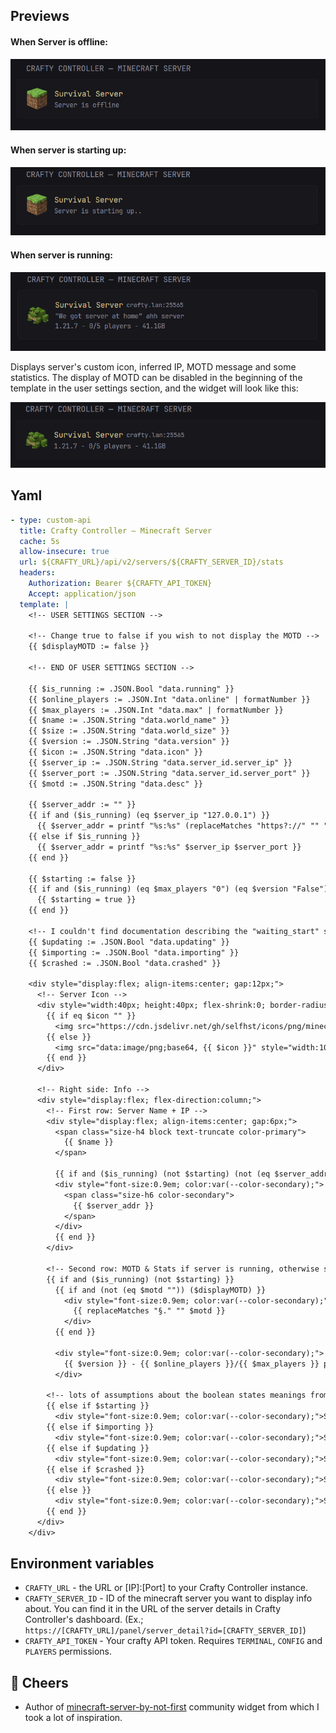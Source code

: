 ## Previews

#### When Server is offline:
![Server offline preview](./Preview_offline.png)

#### When server is starting up:
![Server starting preview](./Preview_starting.png)

#### When server is running:
![Server running preview](./Preview_online.png)

Displays server's custom icon, inferred IP, MOTD message and some statistics. The display of MOTD can be disabled in the beginning of the template in the user settings section, and the widget will look like this:

![Server running with disabled MOTD preview](./Preview_online_disabledMOTD.png)

## Yaml
```yaml
- type: custom-api
  title: Crafty Controller — Minecraft Server
  cache: 5s
  allow-insecure: true
  url: ${CRAFTY_URL}/api/v2/servers/${CRAFTY_SERVER_ID}/stats
  headers:
    Authorization: Bearer ${CRAFTY_API_TOKEN}
    Accept: application/json
  template: |
    <!-- USER SETTINGS SECTION -->

    <!-- Change true to false if you wish to not display the MOTD -->
    {{ $displayMOTD := false }}

    <!-- END OF USER SETTINGS SECTION -->

    {{ $is_running := .JSON.Bool "data.running" }}
    {{ $online_players := .JSON.Int "data.online" | formatNumber }}
    {{ $max_players := .JSON.Int "data.max" | formatNumber }}
    {{ $name := .JSON.String "data.world_name" }}
    {{ $size := .JSON.String "data.world_size" }}
    {{ $version := .JSON.String "data.version" }}
    {{ $icon := .JSON.String "data.icon" }}
    {{ $server_ip := .JSON.String "data.server_id.server_ip" }}
    {{ $server_port := .JSON.String "data.server_id.server_port" }}
    {{ $motd := .JSON.String "data.desc" }}

    {{ $server_addr := "" }}
    {{ if and ($is_running) (eq $server_ip "127.0.0.1") }}
      {{ $server_addr = printf "%s:%s" (replaceMatches "https?://" "" "${CRAFTY_URL}") $server_port }}
    {{ else if $is_running }}
      {{ $server_addr = printf "%s:%s" $server_ip $server_port }}
    {{ end }}

    {{ $starting := false }}
    {{ if and ($is_running) (eq $max_players "0") (eq $version "False") }}
      {{ $starting = true }}
    {{ end }}

    <!-- I couldn't find documentation describing the "waiting_start" state or the other booleans below. Implementation might not be correct. -->
    {{ $updating := .JSON.Bool "data.updating" }}
    {{ $importing := .JSON.Bool "data.importing" }}
    {{ $crashed := .JSON.Bool "data.crashed" }}

    <div style="display:flex; align-items:center; gap:12px;">
      <!-- Server Icon -->
      <div style="width:40px; height:40px; flex-shrink:0; border-radius:4px; display:flex; justify-content:center; align-items:center; overflow:hidden;">
        {{ if eq $icon "" }}
          <img src="https://cdn.jsdelivr.net/gh/selfhst/icons/png/minecraft.png" style="width:100%; height:100%; object-fit:contain;" alt="Server icon">
        {{ else }}
          <img src="data:image/png;base64, {{ $icon }}" style="width:100%; height:100%; object-fit:contain;" alt="Server icon">
        {{ end }}
      </div>

      <!-- Right side: Info -->
      <div style="display:flex; flex-direction:column;">
        <!-- First row: Server Name + IP -->
        <div style="display:flex; align-items:center; gap:6px;">
          <span class="size-h4 block text-truncate color-primary">
            {{ $name }}
          </span>

          {{ if and ($is_running) (not $starting) (not (eq $server_addr "")) }}
          <div style="font-size:0.9em; color:var(--color-secondary);">
            <span class="size-h6 color-secondary">
              {{ $server_addr }}
            </span>
          </div>
          {{ end }}
        </div>

        <!-- Second row: MOTD & Stats if server is running, otherwise show status msg  ... -->
        {{ if and ($is_running) (not $starting) }}
          {{ if and (not (eq $motd "")) ($displayMOTD) }}
            <div style="font-size:0.9em; color:var(--color-secondary);">
              {{ replaceMatches "§." "" $motd }}
            </div>
          {{ end }}

          <div style="font-size:0.9em; color:var(--color-secondary);">
            {{ $version }} - {{ $online_players }}/{{ $max_players }} players - {{ $size }}
          </div>

        <!-- lots of assumptions about the boolean states meanings from crafty api.. -->
        {{ else if $starting }}
          <div style="font-size:0.9em; color:var(--color-secondary);">Server is starting up..</div>
        {{ else if $importing }}
          <div style="font-size:0.9em; color:var(--color-secondary);">Server is being imported..</div>
        {{ else if $updating }}
          <div style="font-size:0.9em; color:var(--color-secondary);">Server is being updated..</div>
        {{ else if $crashed }}
          <div style="font-size:0.9em; color:var(--color-secondary);">Server has crashed!</div>
        {{ else }}
          <div style="font-size:0.9em; color:var(--color-secondary);">Server is offline</div>
        {{ end }}
      </div>
    </div>
```

## Environment variables
- `CRAFTY_URL` - the URL or [IP]:[Port] to your Crafty Controller instance.
- `CRAFTY_SERVER_ID` - ID of the minecraft server you want to display info about. You can find it in the URL of the server details in Crafty Controller's dashboard. (Ex.; `https://[CRAFTY_URL]/panel/server_detail?id=[CRAFTY_SERVER_ID]`)
- `CRAFTY_API_TOKEN` - Your crafty API token. Requires `TERMINAL`, `CONFIG` and `PLAYERS` permissions.

## 🍻 Cheers

* Author of [minecraft-server-by-not-first](https://github.com/MartyX98/community-widgets/blob/main/widgets/minecraft-server-by-not-first/README.md) community widget from which I took a lot of inspiration.
